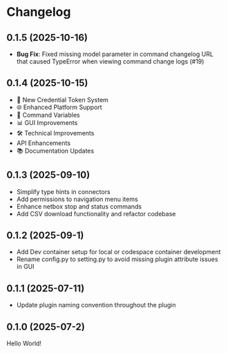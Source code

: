 # Changelog

## 0.1.5 (2025-10-16)

* **Bug Fix**: Fixed missing model parameter in command changelog URL that caused TypeError when viewing command change logs (#19)

## 0.1.4 (2025-10-15)

* 🔐 New Credential Token System
* 🌐 Enhanced Platform Support
* 🔧 Command Variables
* 📊 GUI Improvements
* 🛠️ Technical Improvements
* API Enhancements
* 📚 Documentation Updates

## 0.1.3 (2025-09-10)
* Simplify type hints in connectors
* Add permissions to navigation menu items
* Enhance netbox stop and status commands
* Add CSV download functionality and refactor codebase


## 0.1.2 (2025-09-1)

* Add Dev container setup for local or codespace container development
* Rename config.py to setting.py to avoid missing plugin attribute issues in GUI

## 0.1.1 (2025-07-11)

* Update plugin naming convention throughout the plugin

## 0.1.0 (2025-07-2)

Hello World!